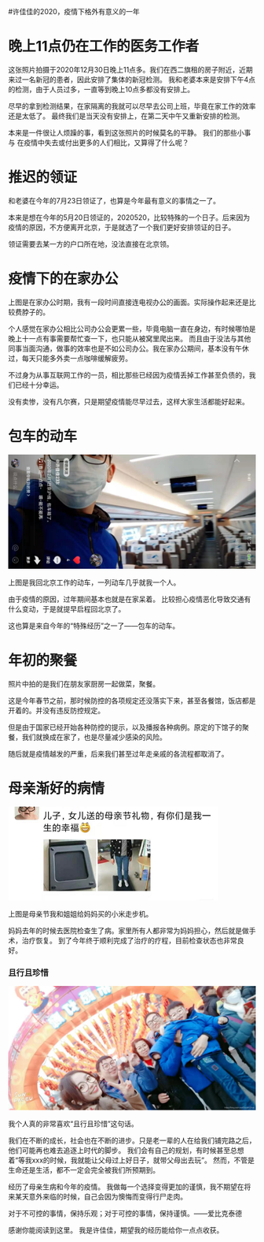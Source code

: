 #许佳佳的2020，疫情下格外有意义的一年
# 晚上11点仍在工作的医务工作者

这张照片拍摄于2020年12月30日晚上11点多。我们在西二旗租的房子附近，近期来过一名新冠的患者，因此安排了集体的新冠检测。 我和老婆本来是安排下午4点的检测，由于人员过多，一直等到晚上10点多都没有安排上。

尽早的拿到检测结果，在家隔离的我就可以尽早去公司上班，毕竟在家工作的效率还是太低了。 最终我们是当天没有安排上，在第二天中午又重新安排的检测。

本来是一件很让人烦躁的事，看到这张照片的时候莫名的平静。 我们的那些小事与 在疫情中失去或付出更多的人们相比，又算得了什么呢？

# 推迟的领证

和老婆在今年的7月23日领证了，也算是今年最有意义的事情之一了。

本来是想在今年的5月20日领证的，2020520，比较特殊的一个日子。后来因为疫情的原因，不方便离开北京，于是就选了一个我们更好安排领证的日子。

>  
 领证需要去某一方的户口所在地，没法直接在北京领。 


# 疫情下的在家办公

上图是在家办公时期，我有一段时间直接连电视办公的画面。实际操作起来还是比较费脖子的。

个人感觉在家办公相比公司办公会更累一些，毕竟电脑一直在身边，有时候哪怕是晚上十一点有事需要帮忙查一下，也只能从被窝里爬出来。 而且由于没法与其他同事当面沟通，做事的效率也是不如公司办公。我在家办公期间，基本没有午休过，每天只能多外卖一点咖啡缓解疲劳。

不过身为从事互联网工作的一员，相比那些已经因为疫情丢掉工作甚至负债的，我们已经十分幸运。

没有卖惨，没有凡尔赛，只是期望疫情能尽早过去，这样大家生活都能好起来。

# 包车的动车

<img src="https://raw.githubusercontent.com/Double2hao/xujiajia_blog/main/img/2920.png" alt="在这里插入图片描述">

上图是我回北京工作的动车，一列动车几乎就我一个人。

由于疫情的原因，过年期间基本也就是在家呆着。 比较担心疫情恶化导致交通有什么变动，于是就提早启程回北京了。

这也算是来自今年的“特殊经历”之一了——包车的动车。

# 年初的聚餐

照片中拍的是我们在朋友家厨房一起做菜，聚餐。

这是今年春节之前，那时候防控的各项规定还没落实下来，甚至各餐馆，饭店都是开着的。并没有违反防控规定。

但是由于国家已经开始各种防控的提示，以及播报各种病例。原定的下馆子的聚餐，我们就换成在家了，也是尽量减少感染的风险。

随后就是疫情越发的严重，后来我们甚至过年走亲戚的各流程都取消了。

# 母亲渐好的病情

<img src="https://raw.githubusercontent.com/Double2hao/xujiajia_blog/main/img/2921.png" alt="在这里插入图片描述">

上图是母亲节我和姐姐给妈妈买的小米走步机。

妈妈去年的时候去医院检查生了病。家里所有人都非常为妈妈担心，然后就是做手术，治疗恢复。 到了今年终于顺利完成了治疗的疗程，目前检查状态也非常良好。

### 且行且珍惜

<img src="https://raw.githubusercontent.com/Double2hao/xujiajia_blog/main/img/2922.png" alt="在这里插入图片描述">

我个人真的非常喜欢“且行且珍惜”这句话。

我们在不断的成长，社会也在不断的进步。只是老一辈的人在给我们铺完路之后，他们可能再也难去追逐上时代的脚步。 我们会有自己的规划，有时候甚至总想着“等我xxx的时候，我就能让父母过上好日子，就带父母出去玩”。 然而，不管是生命还是生活，都不一定会完全被我们所预期到。

经历了母亲生病和今年的疫情。 我做每一个选择变得更加的谨慎，我不期望在将来某天意外来临的时候，自己会因为懊悔而变得行尸走肉。

>  
 对于不可控的事情，保持乐观；对于可控的事情，保持谨慎。——爱比克泰德 


感谢你能阅读到这里。 我是许佳佳，期望我的经历能给你一点点收获。